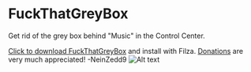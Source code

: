 # FuckThatGreyBox
Get rid of the grey box behind "Music" in the Control Center.

[Click to download FuckThatGreyBox](https://www.dropbox.com/s/6ewe7m39eerjudm/FuckThatGreyBox.deb?dl=0) and install with Filza.
[Donations](https://paypal.me/neinzedd) are very much appreciated! -NeinZedd9
![Alt text](http://i.imgur.com/1z5g3CD.jpg "Screenshot 1")
